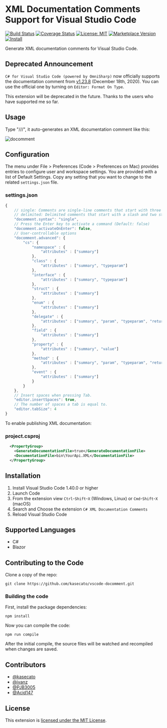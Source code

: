 # XML Documentation Comments Support for Visual Studio Code

[![Build Status](https://travis-ci.org/kasecato/vscode-docomment.svg?branch=master)](https://travis-ci.org/kasecato/vscode-docomment) [![Coverage Status](https://coveralls.io/repos/kasecato/vscode-docomment/badge.svg?branch=master&service=github)](https://coveralls.io/github/kasecato/vscode-docomment?branch=master) [![License: MIT](https://img.shields.io/badge/license-MIT-orange.svg)](https://github.com/kasecato/vscode-docomment/blob/master/LICENSE) [![Marketplace Version](https://vsmarketplacebadge.apphb.com/version/k--kato.docomment.svg)](https://marketplace.visualstudio.com/items?itemName=k--kato.docomment) [![Install](https://vsmarketplacebadge.apphb.com/installs-short/k--kato.docomment.svg)](https://marketplace.visualstudio.com/items?itemName=k--kato.docomment)

Generate XML documentation comments for Visual Studio Code.

## Deprecated Announcement

`C# for Visual Studio Code (powered by OmniSharp)` now officially supports the documentation comment from [v1.23.8](https://github.com/OmniSharp/omnisharp-vscode/releases/tag/v1.23.8) (December 18th, 2020). You can use the official one by turning on `Editor: Format On Type`.

This extension will be deprecated in the future. Thanks to the users who have supported me so far.

## Usage

Type "///", it auto-generates an XML documentation comment like this:

![docomment](https://github.com/kasecato/vscode-docomment/raw/master/images/docomment.gif)


## Configuration

The menu under File > Preferences (Code > Preferences on Mac) provides entries to configure user and workspace settings. You are provided with a list of Default Settings. Copy any setting that you want to change to the related `settings.json` file.

### settings.json

```js
{
	// single: Comments are single-line comments that start with three slashes (///) (Default)
	// delimited: Delimited comments that start with a slash and two stars (/**)
	"docomment.syntax": "single",
	// Press the Enter key to activate a command (Default: false)
	"docomment.activateOnEnter": false,
	// User-controllable options
	"docomment.advanced": {
		"cs": {
			"namespace" : {
				"attributes" : ["summary"]
			},
			"class" : {
				"attributes" : ["summary", "typeparam"]
			},
			"interface" : {
				"attributes" : ["summary", "typeparam"]
			},
			"struct" : {
				"attributes" : ["summary"]
			},
			"enum" : {
				"attributes" : ["summary"]
			},
			"delegate" : {
				"attributes" : ["summary", "param", "typeparam", "returns"]
			},
			"field" : {
				"attributes" : ["summary"]
			},
			"property" : {
				"attributes" : ["summary", "value"]
			},
			"method" : {
				"attributes" : ["summary", "param", "typeparam", "returns"]
			},
			"event" : {
				"attributes" : ["summary"]
			}
		}
	},
	// Insert spaces when pressing Tab.
	"editor.insertSpaces": true,
	// The number of spaces a tab is equal to.
	"editor.tabSize": 4
}
```

To enable publishing XML documentation:

### project.csproj

```xml
  <PropertyGroup>
    <GenerateDocumentationFile>true</GenerateDocumentationFile>
    <DocumentationFile>bin\YourApi.XML</DocumentationFile>
  </PropertyGroup>
```

## Installation

1. Install Visual Studio Code 1.40.0 or higher
1. Launch Code
1. From the extension view `Ctrl`-`Shift`-`X` (Windows, Linux) or `Cmd`-`Shift`-`X` (macOS)
1. Search and Choose the extension `C# XML Documentation Comments`
1. Reload Visual Studio Code


## Supported Languages

- C#
- Blazor


## Contributing to the Code

Clone a copy of the repo:

```
git clone https://github.com/kasecato/vscode-docomment.git
```

### Building the code

First, install the package dependencies:

```
npm install
```

Now you can compile the code:

```
npm run compile
```

After the initial compile, the source files will be watched and recompiled
when changes are saved.

## Contributors

* [@kasecato](https://github.com/kasecato)
* [@ivanz](https://github.com/ivanz)
* [@PJB3005](https://github.com/PJB3005)
* [@Acid147](https://github.com/Acid147)


## License

This extension is [licensed under the MIT License](https://github.com/kasecato/vscode-docomment/blob/master/LICENSE.txt).
